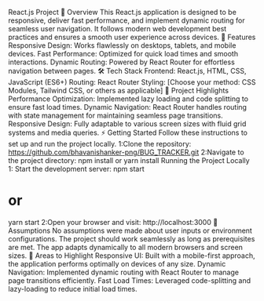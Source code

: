 React.js Project 📖 Overview This React.js application is designed to be responsive, deliver fast performance, and implement dynamic routing for seamless user navigation. It follows modern web development best practices and ensures a smooth user experience across devices. 🚀 Features Responsive Design: Works flawlessly on desktops, tablets, and mobile devices. Fast Performance: Optimized for quick load times and smooth interactions. Dynamic Routing: Powered by React Router for effortless navigation between pages. 🛠️ Tech Stack Frontend: React.js, HTML, CSS, JavaScript (ES6+) Routing: React Router Styling: [Choose your method: CSS Modules, Tailwind CSS, or others as applicable] 📂 Project Highlights Performance Optimization: Implemented lazy loading and code splitting to ensure fast load times. Dynamic Navigation: React Router handles routing with state management for maintaining seamless page transitions. Responsive Design: Fully adaptable to various screen sizes with fluid grid systems and media queries. ⚡ Getting Started Follow these instructions to set up and run the project locally. 1:Clone the repository: https://github.com/bhavanishanker-png/BUG_TRACKER.git 2:Navigate to the project directory: npm install or yarn install
Running the Project Locally 1: Start the development server: npm start
# or
yarn start
2:Open your browser and visit: http://localhost:3000
🧠 Assumptions No assumptions were made about user inputs or environment configurations. The project should work seamlessly as long as prerequisites are met. The app adapts dynamically to all modern browsers and screen sizes. 🛑 Areas to Highlight Responsive UI: Built with a mobile-first approach, the application performs optimally on devices of any size. Dynamic Navigation: Implemented dynamic routing with React Router to manage page transitions efficiently. Fast Load Times: Leveraged code-splitting and lazy-loading to reduce initial load times.
